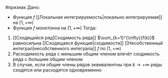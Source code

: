 #признак 
Дано:
- Функция $f$ [[Локальная интегрируемость|локально интегрируемая]] на $[1, +\infty)$
- Функция $f$ монотонна на $[1, +\infty)$
Тогда:
1. [[Сходящийся ряд|Сходимость ряда]] $\sum_{k=1}^{\infty}{f(k)}$ равносильна [[Сходящаяся функция|сходимости]] [[Несобственный интеграл|несобственного интеграла]] $f$ по $[1, +\infty)$
2. Расходимость ряда с меньшим общим членом влечёт сходимость ряда с большим общим членом
3. В случае, если общие члены рядов эквивалентны при $k\to +\infty$ ряды сходятся или расходятся одновременно